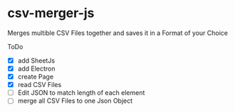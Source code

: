 # csv-merger-js 

Merges multible CSV Files together and saves it in a Format of your Choice

ToDo
- [X] add SheetJs
- [X] add Electron
- [X] create Page
- [X] read CSV Files
- [ ] Edit JSON to match length of each element
- [ ] merge all CSV Files to one Json Object